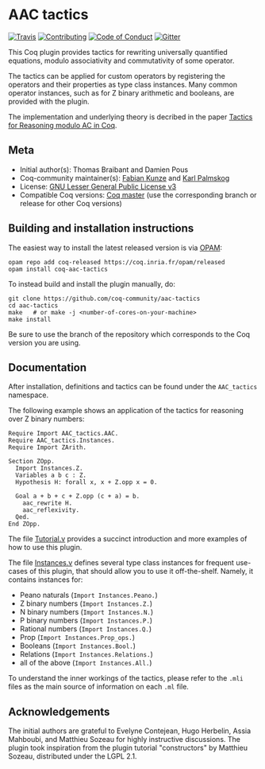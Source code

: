 # AAC tactics

[![Travis][travis-shield]][travis-link]
[![Contributing][contributing-shield]][contributing-link]
[![Code of Conduct][conduct-shield]][conduct-link]
[![Gitter][gitter-shield]][gitter-link]

[travis-shield]: https://travis-ci.com/coq-community/aac-tactics.svg?branch=master
[travis-link]: https://travis-ci.com/coq-community/aac-tactics/builds

[contributing-shield]: https://img.shields.io/badge/contributions-welcome-%23f7931e.svg
[contributing-link]: https://github.com/coq-community/manifesto/blob/master/CONTRIBUTING.md

[conduct-shield]: https://img.shields.io/badge/%E2%9D%A4-code%20of%20conduct-%23f15a24.svg
[conduct-link]: https://github.com/coq-community/manifesto/blob/master/CODE_OF_CONDUCT.md

[gitter-shield]: https://img.shields.io/badge/chat-on%20gitter-%23c1272d.svg
[gitter-link]: https://gitter.im/coq-community/Lobby

This Coq plugin provides tactics for rewriting universally quantified
equations, modulo associativity and commutativity of some operator.

The tactics can be applied for custom operators by registering the operators and their
properties as type class instances. Many common operator instances, such as for
Z binary arithmetic and booleans, are provided with the plugin.

The implementation and underlying theory is decribed in the paper
[Tactics for Reasoning modulo AC in Coq](https://arxiv.org/abs/1106.4448).

## Meta

- Initial author(s): Thomas Braibant and Damien Pous
- Coq-community maintainer(s): [Fabian Kunze](https://github.com/fakusb) and [Karl Palmskog](https://github.com/palmskog)
- License: [GNU Lesser General Public License v3](COPYING.LESSER)
- Compatible Coq versions: [Coq master](https://github.com/coq/coq) (use the corresponding branch or release for other Coq versions)

## Building and installation instructions

The easiest way to install the latest released version is via
[OPAM](https://opam.ocaml.org/doc/Install.html):
```shell
opam repo add coq-released https://coq.inria.fr/opam/released
opam install coq-aac-tactics
```

To instead build and install the plugin manually, do:
```shell
git clone https://github.com/coq-community/aac-tactics
cd aac-tactics
make   # or make -j <number-of-cores-on-your-machine>
make install
```
Be sure to use the branch of the repository which corresponds
to the Coq version you are using.

## Documentation

After installation, definitions and tactics can be found under the `AAC_tactics` namespace.

The following example shows an application of the tactics for reasoning over Z binary numbers:
```coq
Require Import AAC_tactics.AAC.
Require AAC_tactics.Instances.
Require Import ZArith.

Section ZOpp.
  Import Instances.Z.
  Variables a b c : Z.  
  Hypothesis H: forall x, x + Z.opp x = 0.
  
  Goal a + b + c + Z.opp (c + a) = b.
    aac_rewrite H.
    aac_reflexivity.
  Qed.
End ZOpp.
```

The file [Tutorial.v](theories/Tutorial.v) provides a succinct introduction
and more examples of how to use this plugin.

The file [Instances.v](theories/Instances.v) defines several type class instances
for frequent use-cases of this plugin, that should allow you to use it off-the-shelf.
Namely, it contains instances for:

- Peano naturals	(`Import Instances.Peano.`)
- Z binary numbers	(`Import Instances.Z.`)
- N binary numbers	(`Import Instances.N.`)
- P binary numbers	(`Import Instances.P.`)
- Rational numbers	(`Import Instances.Q.`)
- Prop			(`Import Instances.Prop_ops.`)
- Booleans		(`Import Instances.Bool.`)
- Relations		(`Import Instances.Relations.`)
- all of the above	(`Import Instances.All.`)

To understand the inner workings of the tactics, please refer to
the `.mli` files as the main source of information on each `.ml` file.

## Acknowledgements

The initial authors are grateful to Evelyne Contejean, Hugo Herbelin,
Assia Mahboubi, and Matthieu Sozeau for highly instructive discussions.
The plugin took inspiration from the plugin tutorial "constructors" by
Matthieu Sozeau, distributed under the LGPL 2.1.
